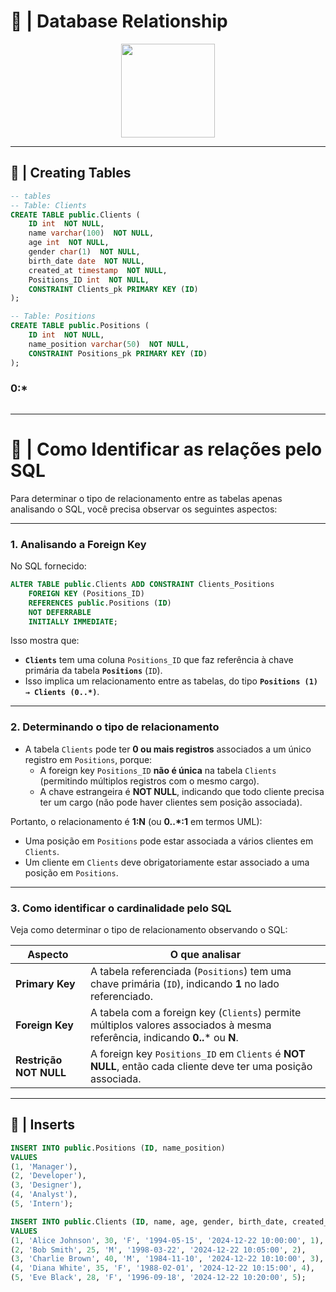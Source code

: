 # 🐘 | Database Relationship


<div align="center">

<img height="150" width="150" src="https://th.bing.com/th/id/OIP.qSUJggK1vr-c9K2sSlxs4AHaCT?rs=1&pid=ImgDetMain" />

</div>

---- 

## 🐘 | Creating Tables

```sql
-- tables
-- Table: Clients
CREATE TABLE public.Clients (
    ID int  NOT NULL,
    name varchar(100)  NOT NULL,
    age int  NOT NULL,
    gender char(1)  NOT NULL,
    birth_date date  NOT NULL,
    created_at timestamp  NOT NULL,
    Positions_ID int  NOT NULL,
    CONSTRAINT Clients_pk PRIMARY KEY (ID)
);

-- Table: Positions
CREATE TABLE public.Positions (
    ID int  NOT NULL,
    name_position varchar(50)  NOT NULL,
    CONSTRAINT Positions_pk PRIMARY KEY (ID)
);
```

### 0:*

```sql
```

----

# 🐘 | Como Identificar as relações pelo SQL

Para determinar o tipo de relacionamento entre as tabelas apenas analisando o SQL, você precisa observar os seguintes aspectos:

---

### **1. Analisando a Foreign Key**
No SQL fornecido:

```sql
ALTER TABLE public.Clients ADD CONSTRAINT Clients_Positions
    FOREIGN KEY (Positions_ID)
    REFERENCES public.Positions (ID)  
    NOT DEFERRABLE 
    INITIALLY IMMEDIATE;
```

Isso mostra que:
- **`Clients`** tem uma coluna `Positions_ID` que faz referência à chave primária da tabela **`Positions`** (`ID`).
- Isso implica um relacionamento entre as tabelas, do tipo **`Positions (1) → Clients (0..*)`**.

---

### **2. Determinando o tipo de relacionamento**
- A tabela `Clients` pode ter **0 ou mais registros** associados a um único registro em `Positions`, porque:
  - A foreign key `Positions_ID` **não é única** na tabela `Clients` (permitindo múltiplos registros com o mesmo cargo).
  - A chave estrangeira é **NOT NULL**, indicando que todo cliente precisa ter um cargo (não pode haver clientes sem posição associada).

Portanto, o relacionamento é **1:N** (ou **0..*:1** em termos UML):
- Uma posição em `Positions` pode estar associada a vários clientes em `Clients`.
- Um cliente em `Clients` deve obrigatoriamente estar associado a uma posição em `Positions`.

---

### **3. Como identificar o cardinalidade pelo SQL**
Veja como determinar o tipo de relacionamento observando o SQL:

| Aspecto                   | O que analisar                                                                                     |
|---------------------------|----------------------------------------------------------------------------------------------------|
| **Primary Key**           | A tabela referenciada (`Positions`) tem uma chave primária (`ID`), indicando **1** no lado referenciado. |
| **Foreign Key**           | A tabela com a foreign key (`Clients`) permite múltiplos valores associados à mesma referência, indicando **0..*** ou **N**. |
| **Restrição NOT NULL**    | A foreign key `Positions_ID` em `Clients` é **NOT NULL**, então cada cliente deve ter uma posição associada. |

----

## 🐘 | Inserts

```sql
INSERT INTO public.Positions (ID, name_position)
VALUES 
(1, 'Manager'),
(2, 'Developer'),
(3, 'Designer'),
(4, 'Analyst'),
(5, 'Intern');

INSERT INTO public.Clients (ID, name, age, gender, birth_date, created_at, Positions_ID)
VALUES 
(1, 'Alice Johnson', 30, 'F', '1994-05-15', '2024-12-22 10:00:00', 1),
(2, 'Bob Smith', 25, 'M', '1998-03-22', '2024-12-22 10:05:00', 2),
(3, 'Charlie Brown', 40, 'M', '1984-11-10', '2024-12-22 10:10:00', 3),
(4, 'Diana White', 35, 'F', '1988-02-01', '2024-12-22 10:15:00', 4),
(5, 'Eve Black', 28, 'F', '1996-09-18', '2024-12-22 10:20:00', 5);
```




